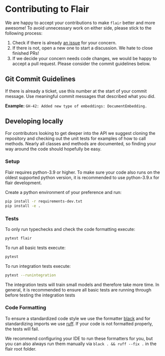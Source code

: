 # Contributing to Flair

We are happy to accept your contributions to make `flair` better and more awesome! To avoid unnecessary work on either
side, please stick to the following process:

1. Check if there is already [an issue](https://github.com/flairNLP/flair/issues) for your concern.
2. If there is not, open a new one to start a discussion. We hate to close finished PRs!
3. If we decide your concern needs code changes, we would be happy to accept a pull request. Please consider the
   commit guidelines below.


## Git Commit Guidelines

If there is already a ticket, use this number at the start of your commit message.
Use meaningful commit messages that described what you did.

**Example:** `GH-42: Added new type of embeddings: DocumentEmbedding.`

## Developing locally

For contributors looking to get deeper into the API we suggest cloning the repository and checking out the unit
tests for examples of how to call methods. Nearly all classes and methods are documented, so finding your way around
the code should hopefully be easy.

### Setup

Flair requires python-3.9 or higher. To make sure your code also runs on the oldest supported
python version, it is recommended to use python-3.9.x for flair development.

Create a python environment of your preference and run:
```bash
pip install -r requirements-dev.txt
pip install -e .
```

### Tests

To only run typechecks and check the code formatting execute:

```bash
pytest flair
```

To run all basic tests execute:

```bash
pytest
```

To run integration tests execute:

```bash
pytest --runintegration
```

The integration tests will train small models and therefore take more time.
In general, it is recommended to ensure all basic tests are running through before testing the integration tests

### Code Formatting

To ensure a standardized code style we use the formatter [black](https://github.com/ambv/black) and for standardizing imports we use [ruff](https://github.com/charliermarsh/ruff).
If your code is not formatted properly, the tests will fail.

We recommend configuring your IDE to run these formatters for you, but you can also always run them manually via
`black . && ruff --fix .` in the flair root folder.
